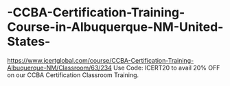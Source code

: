 # -CCBA-Certification-Training-Course-in-Albuquerque-NM-United-States-
https://www.icertglobal.com/course/CCBA-Certification-Training-Albuquerque-NM/Classroom/63/234         Use Code: ICERT20 to avail 20% OFF on our CCBA Certification Classroom Training.
